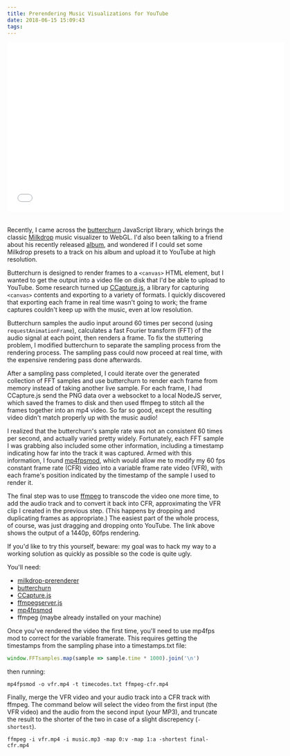 ```yaml
---
title: Prerendering Music Visualizations for YouTube
date: 2018-06-15 15:09:43
tags:
---
```


<div class="aspect-ratio sixteen-nine"><iframe width="640" height="390" src="//www.youtube.com/embed/TyhisYKU2Dg" frameborder="0" allowfullscreen="" style="margin-bottom: 20px;"></iframe></div>

Recently, I came across the [butterchurn](https://github.com/jberg/butterchurn) JavaScript library, which brings the classic [Milkdrop](https://en.wikipedia.org/wiki/MilkDrop) music visualizer to WebGL. I'd also been talking to a friend about his recently released [album](https://cityofforests.bandcamp.com/releases), and wondered if I could set some Milkdrop presets to a track on his album and upload it to YouTube at high resolution.

<!-- more -->

Butterchurn is designed to render frames to a `<canvas>` HTML element, but I wanted to get the output into a video file on disk that I'd be able to upload to YouTube. Some research turned up [CCapture.js](https://github.com/spite/ccapture.js/), a library for capturing `<canvas>` contents and exporting to a variety of formats. I quickly discovered that exporting each frame in real time wasn't going to work; the frame captures couldn't keep up with the music, even at low resolution.

Butterchurn samples the audio input around 60 times per second (using `requestAnimationFrame`), calculates a fast Fourier transform (FFT) of the audio signal at each point, then renders a frame. To fix the stuttering problem, I modified butterchurn to separate the sampling process from the rendering process.  The sampling pass could now proceed at real time, with the expensive rendering pass done afterwards.

After a sampling pass completed, I could iterate over the generated collection of FFT samples and use butterchurn to render each frame from memory instead of taking another live sample. For each frame, I had CCapture.js send the PNG data over a websocket to a local NodeJS server, which saved the frames to disk and then used ffmpeg to stitch all the frames together into an mp4 video. So far so good, except the resulting video didn't match properly up with the music audio!

I realized that the butterchurn's sample rate was not an consistent 60 times per second, and actually varied pretty widely. Fortunately, each FFT sample I was grabbing also included some other information, including a timestamp indicating how far into the track it was captured. Armed with this information, I found [mp4fpsmod](https://github.com/nu774/mp4fpsmod), which would allow me to modify my 60 fps constant frame rate (CFR) video into a variable frame rate video (VFR), with each frame's position indicated by the timestamp of the sample I used to render it.

The final step was to use [ffmpeg](https://en.wikipedia.org/wiki/FFmpeg) to transcode the video one more time, to add the audio track and to convert it back into CFR, approximating the VFR clip I created in the previous step. (This happens by dropping and duplicating frames as appropriate.) The easiest part of the whole process, of course, was just dragging and dropping onto YouTube. The link above shows the output of a 1440p, 60fps rendering.

If you'd like to try this yourself, beware: my goal was to hack my way to a working solution as quickly as possible so the code is quite ugly.

You'll need:

- [milkdrop-prerenderer](https://github.com/markneub/milkdrop-prerenderer)
- [butterchurn](https://github.com/markneub/butterchurn)
- [CCapture.js](https://github.com/spite/ccapture.js/)
- [ffmpegserver.js](https://github.com/greggman/ffmpegserver.js)
- [mp4fpsmod](https://github.com/nu774/mp4fpsmod)
- ffmpeg (maybe already installed on your machine)

Once you've rendered the video the first time, you'll need to use mp4fps mod to correct for the variable framerate. This requires getting the timestamps from the sampling phase into a timestamps.txt file:

```JavaScript
window.FFTsamples.map(sample => sample.time * 1000).join('\n')
```

then running:

```shell
mp4fpsmod -o vfr.mp4 -t timecodes.txt ffmpeg-cfr.mp4 
```

Finally, merge the VFR video and your audio track into a CFR track with ffmpeg. The command below will select the video from the first input (the VFR video) and the audio from the second input (your MP3), and truncate the result to the shorter of the two in case of a slight discrepency (`-shortest`).

```shell
ffmpeg -i vfr.mp4 -i music.mp3 -map 0:v -map 1:a -shortest final-cfr.mp4
```